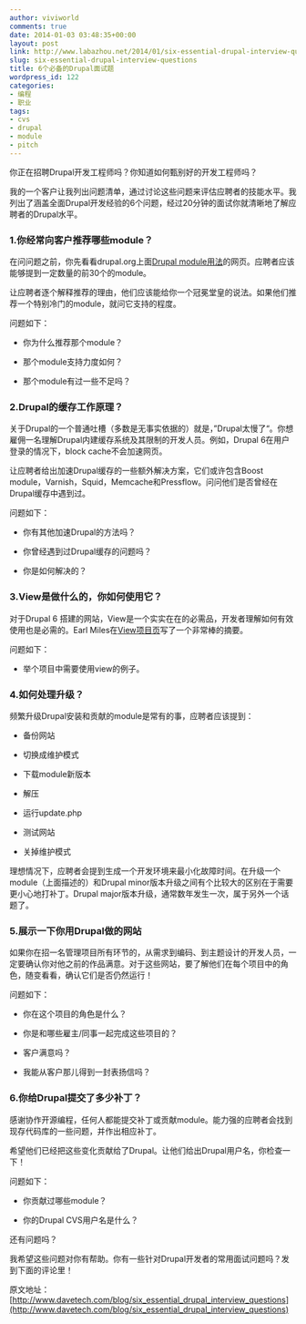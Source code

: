 ```yaml
---
author: viviworld
comments: true
date: 2014-01-03 03:48:35+00:00
layout: post
link: http://www.labazhou.net/2014/01/six-essential-drupal-interview-questions/
slug: six-essential-drupal-interview-questions
title: 6个必备的Drupal面试题
wordpress_id: 122
categories:
- 编程
- 职业
tags:
- cvs
- drupal
- module
- pitch
---
```


你正在招聘Drupal开发工程师吗？你知道如何甄别好的开发工程师吗？

我的一个客户让我列出问题清单，通过讨论这些问题来评估应聘者的技能水平。我列出了涵盖全面Drupal开发经验的6个问题，经过20分钟的面试你就清晰地了解应聘者的Drupal水平。


### 1.你经常向客户推荐哪些module？


在问问题之前，你先看看drupal.org上面[Drupal module用法](http://drupal.org/project/usage)的网页。应聘者应该能够提到一定数量的前30个的module。

让应聘者逐个解释推荐的理由，他们应该能给你一个冠冕堂皇的说法。如果他们推荐一个特别冷门的module，就问它支持的程度。

问题如下：



	
  * 你为什么推荐那个module？

	
  * 那个module支持力度如何？

	
  * 那个module有过一些不足吗？




### 2.Drupal的缓存工作原理？


关于Drupal的一个普通吐槽（多数是无事实依据的）就是，”Drupal太慢了“。你想雇佣一名理解Drupal内建缓存系统及其限制的开发人员。例如，Drupal 6在用户登录的情况下，block cache不会加速网页。

让应聘者给出加速Drupal缓存的一些额外解决方案，它们或许包含Boost module，Varnish，Squid，Memcache和Pressflow。问问他们是否曾经在Drupal缓存中遇到过。

问题如下：



	
  * 你有其他加速Drupal的方法吗？

	
  * 你曾经遇到过Drupal缓存的问题吗？

	
  * 你是如何解决的？




### 3.View是做什么的，你如何使用它？


对于Drupal 6 搭建的网站，View是一个实实在在的必需品，开发者理解如何有效使用也是必需的。Earl Miles在[View项目页](http://drupal.org/project/views)写了一个非常棒的摘要。

问题如下：



	
  * 举个项目中需要使用view的例子。




### 4.如何处理升级？


频繁升级Drupal安装和贡献的module是常有的事，应聘者应该提到：



	
  * 备份网站

	
  * 切换成维护模式

	
  * 下载module新版本

	
  * 解压

	
  * 运行update.php

	
  * 测试网站

	
  * 关掉维护模式


理想情况下，应聘者会提到生成一个开发环境来最小化故障时间。在升级一个module（上面描述的）和Drupal minor版本升级之间有个比较大的区别在于需要更小心地打补丁。Drupal major版本升级，通常数年发生一次，属于另外一个话题了。


### 5.展示一下你用Drupal做的网站


如果你在招一名管理项目所有环节的，从需求到编码、到主题设计的开发人员，一定要确认你对他之前的作品满意。对于这些网站，要了解他们在每个项目中的角色，随变看看，确认它们是否仍然运行！

问题如下：



	
  * 你在这个项目的角色是什么？

	
  * 你是和哪些雇主/同事一起完成这些项目的？

	
  * 客户满意吗？

	
  * 我能从客户那儿得到一封表扬信吗？




### 6.你给Drupal提交了多少补丁？


感谢协作开源编程，任何人都能提交补丁或贡献module。能力强的应聘者会找到现存代码库的一些问题，并作出相应补丁。

希望他们已经把这些变化贡献给了Drupal。让他们给出Drupal用户名，你检查一下！

问题如下：



	
  * 你贡献过哪些module？

	
  * 你的Drupal CVS用户名是什么？


还有问题吗？

我希望这些问题对你有帮助。你有一些针对Drupal开发者的常用面试问题吗？发到下面的评论里！

原文地址：[http://www.davetech.com/blog/six_essential_drupal_interview_questions](http://www.davetech.com/blog/six_essential_drupal_interview_questions)
